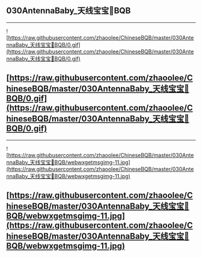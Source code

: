 
## 030AntennaBaby_天线宝宝👶BQB

---
![https://raw.githubusercontent.com/zhaoolee/ChineseBQB/master/030AntennaBaby_天线宝宝👶BQB/0.gif](https://raw.githubusercontent.com/zhaoolee/ChineseBQB/master/030AntennaBaby_天线宝宝👶BQB/0.gif)

[https://raw.githubusercontent.com/zhaoolee/ChineseBQB/master/030AntennaBaby_天线宝宝👶BQB/0.gif](https://raw.githubusercontent.com/zhaoolee/ChineseBQB/master/030AntennaBaby_天线宝宝👶BQB/0.gif)
---

---
![https://raw.githubusercontent.com/zhaoolee/ChineseBQB/master/030AntennaBaby_天线宝宝👶BQB/webwxgetmsgimg-11.jpg](https://raw.githubusercontent.com/zhaoolee/ChineseBQB/master/030AntennaBaby_天线宝宝👶BQB/webwxgetmsgimg-11.jpg)

[https://raw.githubusercontent.com/zhaoolee/ChineseBQB/master/030AntennaBaby_天线宝宝👶BQB/webwxgetmsgimg-11.jpg](https://raw.githubusercontent.com/zhaoolee/ChineseBQB/master/030AntennaBaby_天线宝宝👶BQB/webwxgetmsgimg-11.jpg)
---
